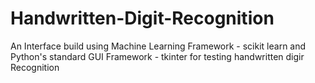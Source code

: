 # Handwritten-Digit-Recognition
An Interface build using Machine Learning Framework - scikit learn and Python's standard GUI Framework - tkinter for testing handwritten digir Recognition
